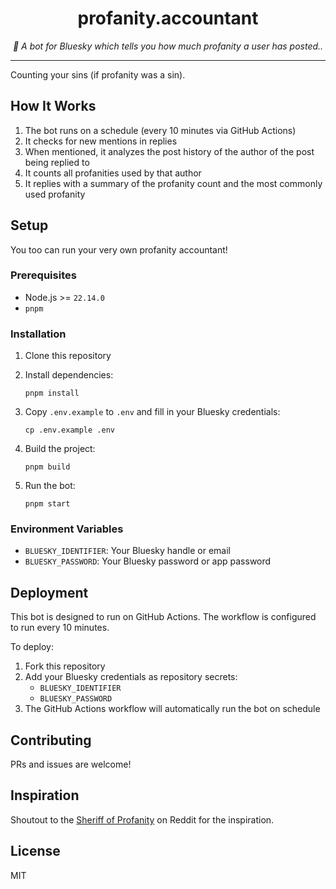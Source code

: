 <div align="center" margin="0 auto 20px">
   <h1>profanity.accountant</h1>
   <p style="font-style: italic;">
      🤬 A bot for Bluesky which tells you how much profanity a user has posted..
  </p>
   <div>

  </div>
</div>

---

Counting your sins (if profanity was a sin).

## How It Works

1. The bot runs on a schedule (every 10 minutes via GitHub Actions)
2. It checks for new mentions in replies
3. When mentioned, it analyzes the post history of the author of the post being replied to
4. It counts all profanities used by that author
5. It replies with a summary of the profanity count and the most commonly used profanity

## Setup

You too can run your very own profanity accountant!

### Prerequisites

- Node.js >= `22.14.0`
- `pnpm`

### Installation

1. Clone this repository
2. Install dependencies:

   ```
   pnpm install
   ```

3. Copy `.env.example` to `.env` and fill in your Bluesky credentials:

   ```
   cp .env.example .env
   ```

4. Build the project:

   ```
   pnpm build
   ```

5. Run the bot:

   ```
   pnpm start
   ```

### Environment Variables

- `BLUESKY_IDENTIFIER`: Your Bluesky handle or email
- `BLUESKY_PASSWORD`: Your Bluesky password or app password

## Deployment

This bot is designed to run on GitHub Actions. The workflow is configured to run every 10 minutes.

To deploy:

1. Fork this repository
2. Add your Bluesky credentials as repository secrets:
   - `BLUESKY_IDENTIFIER`
   - `BLUESKY_PASSWORD`
3. The GitHub Actions workflow will automatically run the bot on schedule

## Contributing

PRs and issues are welcome!

## Inspiration

Shoutout to the [Sheriff of Profanity](https://www.reddit.com/user/profanitycounter/) on Reddit for the inspiration.

## License

MIT
